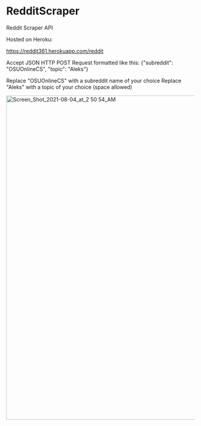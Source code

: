 # RedditScraper
Reddit Scraper API

Hosted on Heroku:

https://reddit361.herokuapp.com/reddit

Accept JSON HTTP POST Request formatted like this:
{"subreddit": "OSUOnlineCS", "topic": "Aleks"}

Replace "OSUOnlineCS" with a subreddit name of your choice
Replace "Aleks" with a topic of your choice (space allowed)

<img width="863" alt="Screen_Shot_2021-08-04_at_2 50 54_AM" src="https://user-images.githubusercontent.com/13109013/128162140-10dbc018-f799-4ff6-9f92-52c72fd1b8ff.png">
